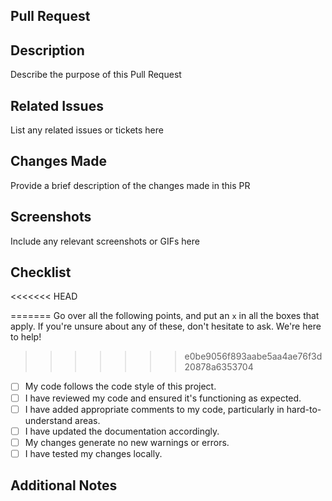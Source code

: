 ## Pull Request 

## Description
 Describe the purpose of this Pull Request

## Related Issues
 List any related issues or tickets here 

## Changes Made
Provide a brief description of the changes made in this PR

## Screenshots
Include any relevant screenshots or GIFs here

## Checklist
<<<<<<< HEAD
<!--- Go over all the following points, and put an `x` in all the boxes that apply. -->
<!--- If you're unsure about any of these, don't hesitate to ask. We're here to help! -->
=======
 Go over all the following points, and put an `x` in all the boxes that apply.
 If you're unsure about any of these, don't hesitate to ask. We're here to help!
>>>>>>> e0be9056f893aabe5aa4ae76f3d20878a6353704
- [ ] My code follows the code style of this project.
- [ ] I have reviewed my code and ensured it's functioning as expected.
- [ ] I have added appropriate comments to my code, particularly in hard-to-understand areas.
- [ ] I have updated the documentation accordingly.
- [ ] My changes generate no new warnings or errors.
- [ ] I have tested my changes locally.

## Additional Notes
<!--- Any additional information or notes you want to add -->
